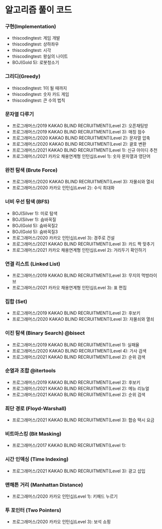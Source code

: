 # 알고리즘 풀이 코드

### 구현(Implementation)
- thiscodingtest: 게임 개발
- thiscodingtest: 상하좌우
- thiscodingtest: 시각
- thiscodingtest: 왕실의 나이트
- BOJ(Gold 5): 로봇청소기

### 그리디(Greedy)
- thiscodingtest: 1이 될 때까지
- thiscodingtest: 숫자 카드 게임
- thiscodingtest: 큰 수의 법칙

### 문자열 다루기
- 프로그래머스/2019 KAKAO BLIND RECRUITMENT(Level 2): 오픈채팅방
- 프로그래머스/2019 KAKAO BLIND RECRUITMENT(Level 3): 매칭 점수
- 프로그래머스/2020 KAKAO BLIND RECRUITMENT(Level 2): 문자열 압축
- 프로그래머스/2020 KAKAO BLIND RECRUITMENT(Level 2): 괄호 변환
- 프로그래머스/2021 KAKAO BLIND RECRUITMENT(Level 1): 신규 아이디 추천
- 프로그래머스/2021 카카오 채용연계형 인턴십(Level 1): 숫자 문자열과 영단어

### 완전 탐색 (Brute Force)
- 프로그래머스/2020 KAKAO BLIND RECRUITMENT(Level 3): 자물쇠와 열쇠
- 프로그래머스/2020 카카오 인턴십(Level 2): 수식 최대화


### 너비 우선 탐색 (BFS)
- BOJ(Silver 1): 미로 탐색
- BOJ(Silver 1): 숨바꼭질
- BOJ(Gold 5): 숨바꼭질2
- BOJ(Gold 5): 숨바꼭질3
- 프로그래머스/2020 카카오 인턴십(Level 3): 경주로 건설
- 프로그래머스/2021 KAKAO BLIND RECRUITMENT(Level 3): 카드 짝 맞추기
- 프로그래머스/2021 카카오 채용연계형 인턴십(Level 2): 거리두기 확인하기

### 연결 리스트 (Linked List)
- 프로그래머스/2019 KAKAO BLIND RECRUITMENT(Level 3): 무지의 먹방라이브
- 프로그래머스/2021 카카오 채용연계형 인턴십(Level 3): 표 편집

### 집합 (Set)
- 프로그래머스/2019 KAKAO BLIND RECRUITMENT(Level 2): 후보키
- 프로그래머스/2020 KAKAO BLIND RECRUITMENT(Level 3): 자물쇠와 열쇠

### 이진 탐색 (Binary Search) @bisect
- 프로그래머스/2019 KAKAO BLIND RECRUITMENT(Level 1): 실패율
- 프로그래머스/2020 KAKAO BLIND RECRUITMENT(Level 4): 가사 검색
- 프로그래머스/2021 KAKAO BLIND RECRUITMENT(Level 2): 순위 검색

### 순열과 조합 @itertools
- 프로그래머스/2019 KAKAO BLIND RECRUITMENT(Level 2): 후보키
- 프로그래머스/2021 KAKAO BLIND RECRUITMENT(Level 2): 메뉴 리뉴얼
- 프로그래머스/2021 KAKAO BLIND RECRUITMENT(Level 2): 순위 검색

### 최단 경로 (Floyd-Warshall)
- 프로그래머스/2021 KAKAO BLIND RECRUITMENT(Level 3): 합승 택시 요금

### 비트마스킹 (Bit Masking)
- 프로그래머스/2017 KAKAO BLIND RECRUITMENT(Level 1): 

### 시간 인덱싱 (Time Indexing)
- 프로그래머스/2021 KAKAO BLIND RECRUITMENT(Level 3): 광고 삽입

### 맨해튼 거리 (Manhattan Distance)
- 프로그래머스/2020 카카오 인턴십(Level 1): 키패드 누르기

### 투 포인터 (Two Pointers)
- 프로그래머스/2020 카카오 인턴십(Level 3): 보석 쇼핑
